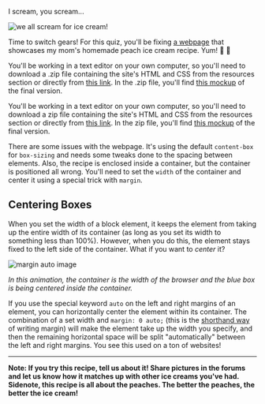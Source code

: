 I scream, you scream...

![we all scream for ice cream!](http://udacity.github.io/fend-box-model-and-semantics/img/ice-cream.png)

Time to switch gears! For this quiz, you'll be fixing [a webpage](http://udacity.github.io/fend-box-model-and-semantics/exercises/making-peach-ice-cream/start/index.html) that showcases my mom's homemade peach ice cream recipe. Yum! 🍦 🍨

You'll be working in a text editor on your own computer, so you'll need to download a .zip file containing the site's HTML and CSS from the resources section or directly from [this link](http://udacity.github.io/fend-box-model-and-semantics/exercises/making-peach-ice-cream/start-peach-ice-cream.zip). In the .zip file, you'll find [this mockup](http://udacity.github.io/fend-box-model-and-semantics/exercises/making-peach-ice-cream/start/final.jpg) of the final version.

You'll be working in a text editor on your own computer, so you'll need to download a zip file containing the site's HTML and CSS from the resources section or directly from [this link](http://udacity.github.io/fend-box-model-and-semantics/exercises/making-peach-ice-cream/start-peach-ice-cream.zip). In the zip file, you'll find [this mockup](http://udacity.github.io/fend-box-model-and-semantics/exercises/making-peach-ice-cream/start/final.jpg) of the final version.

There are some issues with the webpage. It's using the default `content-box` for `box-sizing` and needs some tweaks done to the spacing between elements. Also, the recipe is enclosed inside a container, but the container is positioned all wrong. You'll need to set the `width` of the container and center it using a special trick with `margin`.

## Centering Boxes

When you set the width of a block element, it keeps the element from taking up the entire width of its container (as long as you set its width to something less than 100%). However, when you do this, the element stays fixed to the left side of the container. What if you want to _center_ it?

![margin auto image](http://udacity.github.io/fend-box-model-and-semantics/img/margin-auto.gif)

_In this animation, the container is the width of the browser and the blue box is being centered inside the container._

If you use the special keyword `auto` on the left and right margins of an element, you can horizontally center the element within its container. The combination of a set width and `margin: 0 auto;` (this is the [shorthand way](https://developer.mozilla.org/en-US/docs/Web/CSS/Shorthand_properties) of writing margin) will make the element take up the width you specify, and then the remaining horizontal space will be split "automatically" between the left and right margins. You see this used on a ton of websites!

---

**Note: If you try this recipe, tell us about it! Share pictures in the forums and let us know how it matches up with other ice creams you've had. Sidenote, this recipe is all about the peaches. The better the peaches, the better the ice cream!**